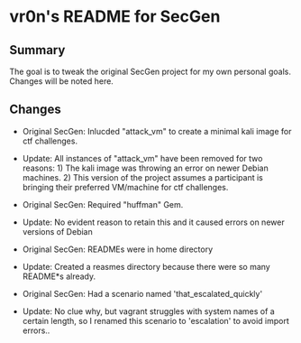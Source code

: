 # vr0n's README for SecGen

## Summary
The goal is to tweak the original SecGen project for my own personal goals. Changes will be noted here.

## Changes
- Original SecGen: Inlucded "attack_vm" to create a minimal kali image for ctf challenges.
- Update: All instances of "attack_vm" have been removed for two reasons: 1) The kali image was throwing an error on newer Debian machines. 2) This version of the project assumes a participant is bringing their preferred VM/machine for ctf challenges.

- Original SecGen: Required "huffman" Gem. 
- Update: No evident reason to retain this and it caused errors on newer versions of Debian

- Original SecGen: READMEs were in home directory
- Update: Created a reasmes directory because there were so many README\*s already.

- Original SecGen: Had a scenario named 'that_escalated_quickly'
- Update: No clue why, but vagrant struggles with system names of a certain length, so I renamed this scenario to 'escalation' to avoid import errors..

